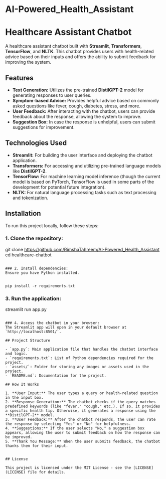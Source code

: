 # AI-Powered_Health_Assistant
# Healthcare Assistant Chatbot

A healthcare assistant chatbot built with **Streamlit**, **Transformers**, **TensorFlow**, and **NLTK**. This chatbot provides users with health-related advice based on their inputs and offers the ability to submit feedback for improving the system.

## Features

- **Text Generation:** Utilizes the pre-trained **DistilGPT-2** model for generating responses to user queries.
- **Symptom-based Advice:** Provides helpful advice based on commonly asked questions like fever, cough, diabetes, stress, and more.
- **User Feedback:** After interacting with the chatbot, users can provide feedback about the response, allowing the system to improve.
- **Suggestion Box:** In case the response is unhelpful, users can submit suggestions for improvement.

## Technologies Used

- **Streamlit:** For building the user interface and deploying the chatbot application.
- **Transformers:** For accessing and utilizing pre-trained language models like **DistilGPT-2**.
- **TensorFlow:** For machine learning model inference (though the current model is based on PyTorch, TensorFlow is used in some parts of the development for potential future integration).
- **NLTK:** For natural language processing tasks such as text processing and tokenization.

## Installation

To run this project locally, follow these steps:

### 1. Clone the repository:

git clone https://github.com/RimshaTahreem/AI-Powered_Health_Assistant
cd healthcare-chatbot
```

### 2. Install dependencies:
Ensure you have Python installed.


pip install -r requirements.txt
```

### 3. Run the application:

streamlit run app.py
```

### 4. Access the chatbot in your browser:
The Streamlit app will open in your default browser at `http://localhost:8501/`.

## Project Structure

- `app.py`: Main application file that handles the chatbot interface and logic.
- `requirements.txt`: List of Python dependencies required for the project.
- `assets/`: Folder for storing any images or assets used in the project.
- `README.md`: Documentation for the project.

## How It Works

1. **User Input:** The user types a query or health-related question in the input box.
2. **Response Generation:** The chatbot checks if the query matches predefined keywords (like "fever," "cough," etc.). If so, it provides a specific health tip. Otherwise, it generates a response using the **DistilGPT-2** model.
3. **User Feedback:** After the chatbot responds, the user can rate the response by selecting "Yes" or "No" for helpfulness.
4. **Suggestions:** If the user selects "No," a suggestion box appears, allowing the user to submit feedback on how the response can be improved.
5. **Thank You Message:** When the user submits feedback, the chatbot thanks them for their input.


## License

This project is licensed under the MIT License - see the [LICENSE](LICENSE) file for details.
